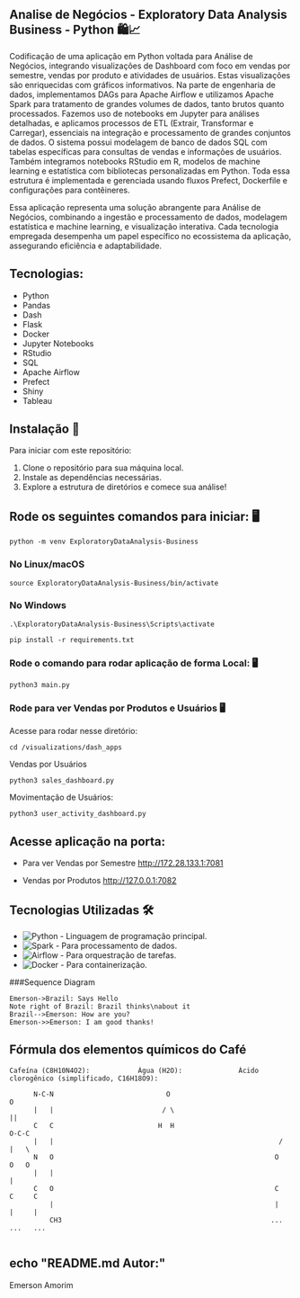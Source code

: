  ## Analise de Negócios - Exploratory Data Analysis Business - Python 🛍️📈 

Codificação de uma aplicação em Python voltada para Análise de Negócios, integrando visualizações de Dashboard com foco em vendas por semestre, vendas por produto e atividades de usuários. Estas visualizações são enriquecidas com gráficos informativos. Na parte de engenharia de dados, implementamos DAGs para Apache Airflow e utilizamos Apache Spark para tratamento de grandes volumes de dados, tanto brutos quanto processados. Fazemos uso de notebooks em Jupyter para análises detalhadas, e aplicamos processos de ETL (Extrair, Transformar e Carregar), essenciais na integração e processamento de grandes conjuntos de dados. O sistema possui modelagem de banco de dados SQL com tabelas específicas para consultas de vendas e informações de usuários. Também integramos notebooks RStudio em R, modelos de machine learning e estatística com bibliotecas personalizadas em Python. Toda essa estrutura é implementada e gerenciada usando fluxos Prefect, Dockerfile e configurações para contêineres.

Essa aplicação representa uma solução abrangente para Análise de Negócios, combinando a ingestão e processamento de dados, modelagem estatística e machine learning, e visualização interativa. Cada tecnologia empregada desempenha um papel específico no ecossistema da aplicação, assegurando eficiência e adaptabilidade.

## Tecnologias:

- Python
- Pandas
- Dash
- Flask
- Docker
- Jupyter Notebooks
- RStudio
- SQL
- Apache Airflow
- Prefect
- Shiny
- Tableau


## Instalação 🚀

Para iniciar com este repositório:

1. Clone o repositório para sua máquina local.
2. Instale as dependências necessárias.
3. Explore a estrutura de diretórios e comece sua análise!

## Rode os seguintes comandos para iniciar: 🖥️

```
python -m venv ExploratoryDataAnalysis-Business
```

### No Linux/macOS
```
source ExploratoryDataAnalysis-Business/bin/activate
```

### No Windows
```
.\ExploratoryDataAnalysis-Business\Scripts\activate
```

```   
pip install -r requirements.txt
```

### Rode o comando para rodar aplicação de forma Local: 🖥️

```   
python3 main.py
```   


### Rode para ver Vendas por Produtos e Usuários 🖥️

Acesse para rodar nesse diretório:
``` 
cd /visualizations/dash_apps
``` 
Vendas por Usuários
``` 
python3 sales_dashboard.py
``` 

Movimentação de Usuários:
``` 
python3 user_activity_dashboard.py
``` 

## Acesse aplicação na porta:

- Para ver Vendas por Semestre
http://172.28.133.1:7081

- Vendas por Produtos
http://127.0.0.1:7082

## Tecnologias Utilizadas 🛠️

- ![Python](https://img.shields.io/badge/-Python-3776AB?style=flat-square&logo=python&logoColor=white) - Linguagem de programação principal.
- ![Spark](https://img.shields.io/badge/-Spark-E25A1C?style=flat-square&logo=apache-spark&logoColor=white) - Para processamento de dados.
- ![Airflow](https://img.shields.io/badge/-Airflow-017CEE?style=flat-square&logo=apache-airflow&logoColor=white) - Para orquestração de tarefas.
- ![Docker](https://img.shields.io/badge/-Docker-2496ED?style=flat-square&logo=docker&logoColor=white) - Para containerização.


###Sequence Diagram
                    
```seq
Emerson->Brazil: Says Hello 
Note right of Brazil: Brazil thinks\nabout it 
Brazil-->Emerson: How are you? 
Emerson->>Emerson: I am good thanks!
```
## Fórmula dos elementos químicos do Café
```
Cafeína (C8H10N4O2):            Água (H2O):              Ácido clorogênico (simplificado, C16H18O9):

      N-C-N                            O                                    O
      |   |                           / \                                  ||
      C   C                          H  H                            O-C-C
      |   |                                                        /   |   \
      N   O                                                       O   O   O
      |   |                                                            |
      C   O                                                       C     C     C
          |                                                       |     |     |
          CH3                                                    ...   ...   ...


```



## echo "README.md Autor:"
Emerson Amorim

